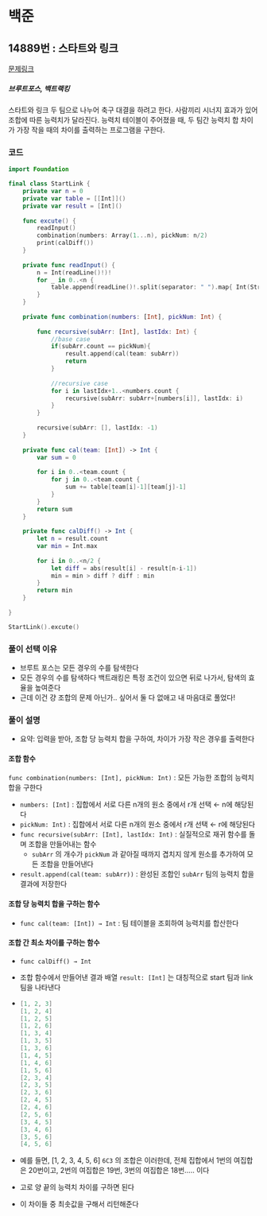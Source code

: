 # 백준

## 14889번 : 스타트와 링크

[문제링크](https://www.acmicpc.net/problem/14889)

##### 브루트포스, 백트랙킹

스타트와 링크 두 팀으로 나누어 축구 대결을 하려고 한다. 사람끼리 시너지 효과가 있어 조합에 따른 능력치가 달라진다. 능력치 테이블이 주어졌을 때, 두 팀간 능력치 합 차이가 가장 작을 때의 차이를 출력하는 프로그램을 구한다.


### 코드

```swift
import Foundation

final class StartLink {
    private var n = 0
    private var table = [[Int]]()
    private var result = [Int]()
    
    func excute() {
        readInput()
        combination(numbers: Array(1...n), pickNum: n/2)
        print(calDiff())
    }
    
    private func readInput() {
        n = Int(readLine()!)!
        for _ in 0..<n {
            table.append(readLine()!.split(separator: " ").map{ Int(String($0))! })
        }
    }
    
    private func combination(numbers: [Int], pickNum: Int) {
        
        func recursive(subArr: [Int], lastIdx: Int) {
            //base case
            if(subArr.count == pickNum){
                result.append(cal(team: subArr))
                return
            }
            
            //recursive case
            for i in lastIdx+1..<numbers.count {
                recursive(subArr: subArr+[numbers[i]], lastIdx: i)
            }
        }
        
        recursive(subArr: [], lastIdx: -1)
    }
    
    private func cal(team: [Int]) -> Int {
        var sum = 0
        
        for i in 0..<team.count {
            for j in 0..<team.count {
                sum += table[team[i]-1][team[j]-1]
            }
        }
        return sum
    }
    
    private func calDiff() -> Int {
        let n = result.count
        var min = Int.max
        
        for i in 0..<n/2 {
            let diff = abs(result[i] - result[n-i-1])
            min = min > diff ? diff : min
        }
        return min
    }
    
}

StartLink().excute()

```



### 풀이 선택 이유

- 브루트 포스는 모든 경우의 수를 탐색한다
- 모든 경우의 수를 탐색하다 백트래킹은 특정 조건이 있으면 뒤로 나가서, 탐색의 효율을 높여준다
- 근데 이건 걍 조합의 문제 아닌가.. 싶어서 둘 다 없애고 내 마음대로 풀었다!



### 풀이 설명

- 요약: 입력을 받아, 조합 당 능력치 합을 구하여, 차이가 가장 작은 경우를 출력한다



#### 조합 함수

`func combination(numbers: [Int], pickNum: Int)` :  모든 가능한 조합의 능력치 합을 구한다

- `numbers: [Int]` :  집합에서 서로 다른 n개의 원소 중에서 r개 선택 ← n에 해당된다
- `pickNum: Int)` :  집합에서 서로 다른 n개의 원소 중에서 r개 선택 ← r에 해당된다
- `func recursive(subArr: [Int], lastIdx: Int)` : 실질적으로 재귀 함수를 돌며 조합을 만들어내는 함수
  - `subArr` 의 개수가 `pickNum` 과 같아질 때까지 겹치지 않게 원소를 추가하여 모든 조합을 만들어낸다
- `result.append(cal(team: subArr))` :  완성된 조합인 `subArr` 팀의 능력치 합을 결과에 저장한다



#### 조합 당 능력치 합을 구하는 함수

- `func cal(team: [Int]) → Int` : 팀 테이블을 조회하여 능력치를 합산한다



#### 조합 간 최소 차이를 구하는 함수

- `func calDiff() → Int`

- 조합 함수에서 만들어낸 결과 배열 `result: [Int]` 는 대칭적으로 start 팀과 link 팀을 나타낸다

- ```swift
  [1, 2, 3]
  [1, 2, 4]
  [1, 2, 5]
  [1, 2, 6]
  [1, 3, 4]
  [1, 3, 5]
  [1, 3, 6]
  [1, 4, 5]
  [1, 4, 6]
  [1, 5, 6]
  [2, 3, 4]
  [2, 3, 5]
  [2, 3, 6]
  [2, 4, 5]
  [2, 4, 6]
  [2, 5, 6]
  [3, 4, 5]
  [3, 4, 6]
  [3, 5, 6]
  [4, 5, 6]
  ```

- 예를 들면, [1, 2, 3, 4, 5, 6] `6C3`  의 조합은 이러한데, 전체 집합에서 1번의 여집합은 20번이고, 2번의 여집합은 19번, 3번의 여집합은 18번..... 이다

- 고로 양 끝의 능력치 차이를 구하면 된다

- 이 차이들 중 최솟값을 구해서 리턴해준다
